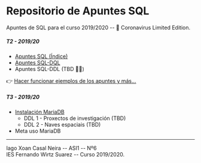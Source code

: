 # Repositorio de Apuntes SQL
Apuntes de SQL para el curso 2019/2020 -- 🦠 Coronavirus Limited Edition.

##### T2 - 2019/20

- [Apuntes SQL (Índice)](./APUNTES.md#indice)
- [Apuntes SQL-DQL](./APUNTES.md#sql---data-query-language)
- Apuntes SQL-DDL (TBD 🤦‍♂️)

👉 [Hacer funcionar ejemplos de los apuntes y más...](./APUNTES_conf.md)

##### T3 - 2019/20

- [Instalación MariaDB](./instalacion-mariadb/instalar.md)
    - DDL 1 - Proxectos de investigación (TBD)
    - DDL 2 - Naves espaciais (TBD)
- Meta uso MariaDB

___

Iago Xoan Casal Neira -- ASI1 -- Nº6  
IES Fernando Wirtz Suarez -- Curso 2019/2020.